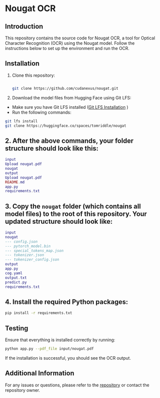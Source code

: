 # Nougat OCR

## Introduction
This repository contains the source code for Nougat OCR, a tool for Optical Character Recognition (OCR) using the Nougat model. Follow the instructions below to set up the environment and run the OCR.

## Installation
1. Clone this repository:
   ```bash
   
   git clone https://github.com/cudanexus/nougat.git
   ```

2. Download the model files from Hugging Face using Git LFS: 
- Make sure you have Git LFS installed ([Git LFS Installation]() ) 
- Run the following commands:

```bash
git lfs install
git clone https://huggingface.co/spaces/tomriddle/nougat
``` 
## 2. After the above commands, your folder structure should look like this:

```lua
input
Upload nougat.pdf
nougat
output
Upload nougat.pdf
README.md
app.py
requirements.txt
``` 
## 3. Copy the `nougat` folder (which contains all model files) to the root of this repository. Your updated structure should look like:

```lua
input
nougat
--- config.json
--- pytorch_model.bin
--- special_tokens_map.json
--- tokenizer.json
--- tokenizer_config.json
output
app.py
cog.yaml
output.txt
predict.py
requirements.txt
``` 
## 4. Install the required Python packages:

```bash
pip install -r requirements.txt
```
## Testing

Ensure that everything is installed correctly by running:

```bash
python app.py --pdf_file input/nougat.pdf
```



If the installation is successful, you should see the OCR output.
## Additional Information

For any issues or questions, please refer to the [repository](https://github.com/cudanexus/nougat)  or contact the repository owner.

